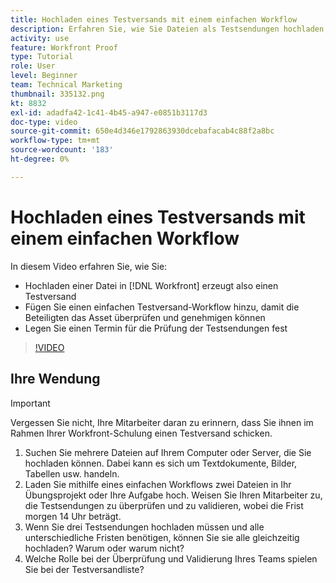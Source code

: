 ```yaml
---
title: Hochladen eines Testversands mit einem einfachen Workflow
description: Erfahren Sie, wie Sie Dateien als Testsendungen hochladen, einen einfachen Testversand-Workflow für die Überprüfung und Genehmigung durch Interessenträger hinzufügen und Fristen für die Überprüfung der Testsendungen in [!DNL Workfront].
activity: use
feature: Workfront Proof
type: Tutorial
role: User
level: Beginner
team: Technical Marketing
thumbnail: 335132.png
kt: 8832
exl-id: adadfa42-1c41-4b45-a947-e0851b3117d3
doc-type: video
source-git-commit: 650e4d346e1792863930dcebafacab4c88f2a8bc
workflow-type: tm+mt
source-wordcount: '183'
ht-degree: 0%

---
```


# Hochladen eines Testversands mit einem einfachen Workflow

In diesem Video erfahren Sie, wie Sie:

* Hochladen einer Datei in [!DNL Workfront] erzeugt also einen Testversand
* Fügen Sie einen einfachen Testversand-Workflow hinzu, damit die Beteiligten das Asset überprüfen und genehmigen können
* Legen Sie einen Termin für die Prüfung der Testsendungen fest

>[!VIDEO](https://video.tv.adobe.com/v/335132/?quality=12&learn=on)

## Ihre Wendung

>[!IMPORTANT]
>
>Vergessen Sie nicht, Ihre Mitarbeiter daran zu erinnern, dass Sie ihnen im Rahmen Ihrer Workfront-Schulung einen Testversand schicken.


1. Suchen Sie mehrere Dateien auf Ihrem Computer oder Server, die Sie hochladen können. Dabei kann es sich um Textdokumente, Bilder, Tabellen usw. handeln.
1. Laden Sie mithilfe eines einfachen Workflows zwei Dateien in Ihr Übungsprojekt oder Ihre Aufgabe hoch. Weisen Sie Ihren Mitarbeiter zu, die Testsendungen zu überprüfen und zu validieren, wobei die Frist morgen 14 Uhr beträgt.
1. Wenn Sie drei Testsendungen hochladen müssen und alle unterschiedliche Fristen benötigen, können Sie sie alle gleichzeitig hochladen? Warum oder warum nicht?
1. Welche Rolle bei der Überprüfung und Validierung Ihres Teams spielen Sie bei der Testversandliste?

<!--
## Learn more
* Supported proofing file types
* Configure a proof
-->

<!--
## Guides
* Plan a basic workflow worksheet
* Upload proofs in Workfront
-->

